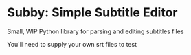 # Subby: Simple Subtitle Editor

Small, WIP Python library for parsing and editing subtitles files

You'll need to supply your own srt files to test
